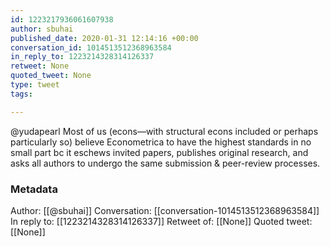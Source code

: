 ```yaml
---
id: 1223217936061607938
author: sbuhai
published_date: 2020-01-31 12:14:16 +00:00
conversation_id: 1014513512368963584
in_reply_to: 1223214328314126337
retweet: None
quoted_tweet: None
type: tweet
tags:

---
```


@yudapearl Most of us (econs—with structural econs included or perhaps particularly so) believe Econometrica to have the highest standards in no small part bc it eschews invited papers, publishes original research, and asks all authors to undergo the same submission &amp; peer-review processes.

### Metadata

Author: [[@sbuhai]]
Conversation: [[conversation-1014513512368963584]]
In reply to: [[1223214328314126337]]
Retweet of: [[None]]
Quoted tweet: [[None]]
